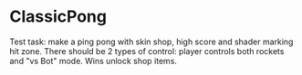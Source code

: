 # ClassicPong

Test task: make a ping pong with skin shop, high score and shader marking hit zone. There should be 2 types of control: player controls both rockets and "vs Bot" mode. Wins unlock shop items.
